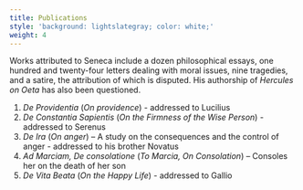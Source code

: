 ```yaml
---
title: Publications
style: 'background: lightslategray; color: white;'
weight: 4
---
```


Works attributed to Seneca include a dozen philosophical essays, one hundred and twenty-four letters dealing with moral issues, nine tragedies, and a satire, the attribution of which is disputed. His authorship of _Hercules on Oeta_ has also been questioned.

1. _De Providentia_ (_On providence_) - addressed to Lucilius
1. _De Constantia Sapientis_ (_On the Firmness of the Wise Person_) - addressed to Serenus
1. _De Ira_ (_On anger_) – A study on the consequences and the control of anger - addressed to his brother Novatus
1. _Ad Marciam, De consolatione_ (_To Marcia, On Consolation_) – Consoles her on the death of her son
1. _De Vita Beata_ (_On the Happy Life_) - addressed to Gallio
